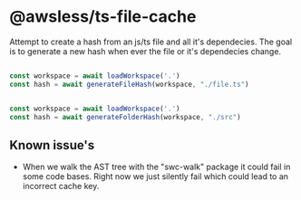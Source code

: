 
# @awsless/ts-file-cache

Attempt to create a hash from an js/ts file and all it's dependecies.
The goal is to generate a new hash when ever the file or it's dependecies change.

```ts

const workspace = await loadWorkspace('.')
const hash = await generateFileHash(workspace, "./file.ts")

```

```ts

const workspace = await loadWorkspace('.')
const hash = await generateFolderHash(workspace, "./src")

```

## Known issue's

- When we walk the AST tree with the "swc-walk" package it could fail in some code bases. Right now we just silently fail which could lead to an incorrect cache key.
